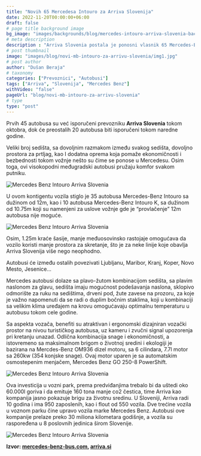 ```yaml
---
title: "Novih 65 Mercedesa Intouro za Arriva Slovenija"
date: 2022-11-20T00:00:00+06:00
draft: false
# page title background image
bg_image: "images/backgrounds/blog/mercedes-intouro-arriva-slovenia-background.jpg"
# meta description
description : "Arriva Slovenia postala je ponosni vlasnik 65 Mercedes-Benz Intouro autobusa nove generacije. Najveća investicija u međugradske autobuse u Sloveniji predstavlja kupovina ukupno 65 autobusa marke Mercedes Benz Intouro."
# post thumbnail
image: "images/blog/novi-mb-intouro-za-arrivu-slovenia/img1.jpg"
# post author
author: "Dušan Beraja"
# taxonomy
categories: ["Prevoznici", "Autobusi"]
tags: ["Arriva", "Slovenija", "Mercedes Benz"]
withVideo: "false"
pageUrl: "blog/novi-mb-intouro-za-arrivu-slovenia"
# type
type: "post"
---
```


Prvih 45 autobusa su već isporučeni prevozniku **Arriva Slovenia** tokom oktobra, dok će preostalih 20 autobusa biti isporučeni tokom naredne godine.

Veliki broj sedišta, sa dovoljnim razmakom između svakog sedišta, dovoljno prostora za prtljag, kao I dodatna oprema koja pomaže ekonomičnosti i bezbednosti tokom vožnje nešto su čime se ponose u Mercedesu. Osim toga, ovi visokopodni međugradski autobusi pružaju komfor svakom putniku.

![Mercedes Benz Intouro Arriva Slovenia](/images/blog/novi-mb-intouro-za-arrivu-slovenia/img2.jpg "Mercedes Benz Intouro Arriva Slovenia")

U ovom kontigentu vozila stiglo je 35 autobusa Mercedes-Benz Intouro sa dužinom od 12m, kao i 10 autobusa Mercedes-Benz Intouro K, sa dužinom od 10.75m koji su namenjeni za uslove vožnje gde je “provlačenje” 12m autobusa nije moguće.

![Mercedes Benz Intouro Arriva Slovenia](/images/blog/novi-mb-intouro-za-arrivu-slovenia/img3.jpg "Mercedes Benz Intouro Arriva Slovenia")

Osim, 1.25m kraće šasije, manje međuosovinsko rastojaje omogućava da vozilo koristi manje prostora za skretanje, što je za neke linije koje obavlja Arriva Slovenija više nego neophodno.

Autobusi će između ostalih povezivati Ljubljanu, Maribor, Kranj, Koper, Novo Mesto, Jesenice...

Mercedes autobusi dolaze sa plavo-žutom kombinacijom sedišta, sa plavim naslonom za glavu, sedišta imaju mogućnost podešavanja naslona, sklopivo odmorište za ruku na sedištima, drveni pod, žute zavese na prozoru, za koje je važno napomenuti da se radi o duplim bočnim staklima, koji u kombinaciji sa velikim klima uređajem na krovu omogućavaju optimalnu temperaturu u autobusu tokom cele godine. 

Sa aspekta vozača, benefiti su atraktivan i ergonomski dizajniran vozački prostor na nivou turističkog autobusa, uz kameru i zvučni signal upozorenja pri kretanju unazad. Odlična kombinacija snage i ekonomičnosti, a istovremeno sa maksimalnom brigom o životnoj sredini i ekologiji je bazirana na Mercdes-Benz OM936 dizel motoru, sa 6 cilindara, 7.7l motor sa 260kw (354 konjske snage). Ovaj motor uparen je sa automatskim osmostepenim menjačem, Mercedes Benz GO 250-8 PowerShift.

![Mercedes Benz Intouro Arriva Slovenia](/images/blog/novi-mb-intouro-za-arrivu-slovenia/img4.jpg "Mercedes Benz Intouro Arriva Slovenia")

Ova investicija u vozni park, prema predviđanjima trebalo bi da uštedi oko 60.000l goriva i da emituje 160 tona manje co2 čestica, time Arriva kao kompanija jasno pokazuje brigu za životnu sredinu. U Sloveniji, Arriva radi 10 godina i ima 950 zaposlenih, kao i flout od 550 vozila. Dve trećine vozila u voznom parku čine upravo vozila marke Mercedes Benz. Autobusi ove kompanije prelaze preko 30 miliona kilometara godišnje, a vozila su raspoređena u 8 poslovnih jedinica širom Slovenije.

![Mercedes Benz Intouro Arriva Slovenia](/images/blog/novi-mb-intouro-za-arrivu-slovenia/img5.jpg "Mercedes Benz Intouro Arriva Slovenia")

**Izvor: [mercedes-benz-bus.com](https://www.mercedes-benz-bus.com/), [arriva.si](https://arriva.si/)**